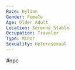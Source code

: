 ```yaml
---
Race: Hylian
Gender: Female
Age: Older Adult
Location: Serenne Stable
Occupation: Traveler
Type: Minor
Sexuality: Heterosexual
---
```

 #npc 

